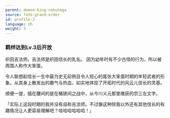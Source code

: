 ```yaml
---
parent: demon-king-nobunaga
source: fate-grand-order
id: profile-3
language: zh
weight: 3
---
```


### 羁绊达到Lv.3后开放

织田吉法师。吉法师是织田信长的乳名。
因为幼年时有不少古怪的行为，所以被周围人称作大笨蛋。

令人联想起信长一生中最为史无前例且令人担心的尾张大笨蛋时期的年轻武者的形象。从其身上散发出的霸气与热血，如实地体现了开拓时代的风云儿信长的灵基。

顺便一提，插在腰间的是在桶狭间之战中，从今川义元那里缴获的宗三左文字。

「实际上这段时期的我并没有自称吉法师。不过像这种除我以外还有其他信长的有趣情况让人更容易理解吧？哇哈哈哈哈哈！」
